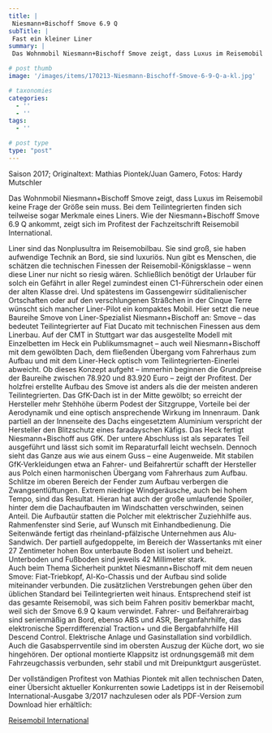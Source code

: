 ```yaml
---
title: |
 Niesmann+Bischoff Smove 6.9 Q
subTitle: |
 Fast ein kleiner Liner
summary: |
 Das Wohnmobil Niesmann+Bischoff Smove zeigt, dass Luxus im Reisemobil keine Frage der Größe sein muss. Bei dem Teilintegrierten finden sich teilweise sogar Merkmale eines Liners. Wie der Niesmann+Bischoff Smove 6.9 Q ankommt, zeigt sich im Profitest der Fachzeitschrift Reisemobil International. 

# post thumb
image: '/images/items/170213-Niesmann-Bischoff-Smove-6-9-Q-a-kl.jpg'

# taxonomies
categories: 
  - ''
  - ''
tags:
  - ''

# post type
type: "post"
---
```


Saison 2017; Originaltext: Mathias Piontek/Juan Gamero, Fotos: Hardy Mutschler  

Das Wohnmobil Niesmann+Bischoff Smove zeigt, dass Luxus im Reisemobil keine Frage der Größe sein muss. Bei dem Teilintegrierten finden sich teilweise sogar Merkmale eines Liners. Wie der Niesmann+Bischoff Smove 6.9 Q ankommt, zeigt sich im Profitest der Fachzeitschrift Reisemobil International.   

Liner sind das Nonplusultra im Reisemobilbau. Sie sind groß, sie haben aufwendige Technik an Bord, sie sind luxuriös. Nun gibt es Menschen, die schätzen die technischen Finessen der Reisemobil-Königsklasse – wenn diese Liner nur nicht so riesig wären. Schließlich benötigt der Urlauber für solch ein Gefährt in aller Regel zumindest einen C1-Führerschein oder einen der alten Klasse drei. Und spätestens im Gassengewirr süditalienischer Ortschaften oder auf den verschlungenen Sträßchen in der Cinque Terre wünscht sich mancher Liner-Pilot ein kompaktes Mobil. Hier setzt die neue Baureihe Smove von Liner-Spezialist Niesmann+Bischoff an: Smove – das bedeutet Teilintegrierter auf Fiat Ducato mit technischen Finessen aus dem Linerbau. Auf der CMT in Stuttgart war das ausgestellte Modell mit Einzelbetten im Heck ein Publikumsmagnet – auch weil Niesmann+Bischoff mit dem gewölbten Dach, dem fließenden Übergang vom Fahrerhaus zum Aufbau und mit dem Liner-Heck optisch vom Teilintegrierten-Einerlei abweicht. Ob dieses Konzept aufgeht – immerhin beginnen die Grundpreise der Baureihe zwischen 78.920 und 83.920 Euro – zeigt der Profitest. Der holzfrei erstellte Aufbau des Smove ist anders als die der meisten anderen Teilintegrierten. Das GfK-Dach ist in der Mitte gewölbt; so erreicht der Hersteller mehr Stehhöhe überm Podest der Sitzgruppe, Vorteile bei der Aerodynamik und eine optisch ansprechende Wirkung im Innenraum. Dank partiell an der Innenseite des Dachs eingesetztem Aluminium verspricht der Hersteller den Blitzschutz eines faradayschen Käfigs. Das Heck fertigt Niesmann+Bischoff aus GfK. Der untere Abschluss ist als separates Teil ausgeführt und lässt sich somit im Reparaturfall leicht wechseln. Dennoch sieht das Ganze aus wie aus einem Guss – eine Augenweide. Mit stabilen GfK-Verkleidungen etwa an Fahrer- und Beifahrertür schafft der Hersteller aus Polch einen harmonischen Übergang vom Fahrerhaus zum Aufbau. Schlitze im oberen Bereich der Fender zum Aufbau verbergen die Zwangsentlüftungen. Extrem niedrige Windgeräusche, auch bei hohem Tempo, sind das Resultat. Hieran hat auch der große umlaufende Spoiler, hinter dem die Dachaufbauten im Windschatten verschwinden, seinen Anteil. Die Aufbautür statten die Polcher mit elektrischer Zuziehhilfe aus. Rahmenfenster sind Serie, auf Wunsch mit Einhandbedienung. Die Seitenwände fertigt das rheinland-pfälzische Unternehmen aus Alu-Sandwich. Der partiell aufgedoppelte, im Bereich der Wassertanks mit einer 27 Zentimeter hohen Box unterbaute Boden ist isoliert und beheizt. Unterboden und Fußboden sind jeweils 42 Millimeter stark.  
Auch beim Thema Sicherheit punktet Niesmann+Bischoff mit dem neuen Smove: Fiat-Triebkopf, Al-Ko-Chassis und der Aufbau sind solide miteinander verbunden. Die zusätzlichen Verstrebungen gehen über den üblichen Standard bei Teilintegrierten weit hinaus. Entsprechend steif ist das gesamte Reisemobil, was sich beim Fahren positiv bemerkbar macht, weil sich der Smove 6.9 Q kaum verwindet. Fahrer- und Beifahrerairbag sind serienmäßig an Bord, ebenso ABS und ASR, Berganfahrhilfe, das elektronische Sperrdifferenzial Traction+ und die Bergabfahrhilfe Hill Descend Control. Elektrische Anlage und Gasinstallation sind vorbildlich. Auch die Gasabsperrventile sind im obersten Auszug der Küche dort, wo sie hingehören. Der optional montierte Klappsitz ist ordnungsgemäß mit dem Fahrzeugchassis verbunden, sehr stabil und mit Dreipunktgurt ausgerüstet.  

Der vollständigen Profitest von Mathias Piontek mit allen technischen Daten, einer Übersicht aktueller Konkurrenten sowie Ladetipps ist in der Reisemobil International-Ausgabe 3/2017 nachzulesen oder als PDF-Version zum Download hier erhältlich:  

[Reisemobil International](http://reisemobil-international.de)  